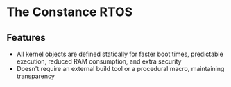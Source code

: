 # The Constance RTOS

## Features

- All kernel objects are defined statically for faster boot times, predictable execution, reduced RAM consumption, and extra security
- Doesn't require an external build tool or a procedural macro, maintaining transparency
